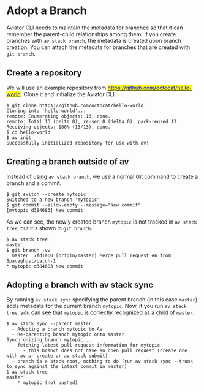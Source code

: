 # Adopt a Branch

Aviator CLI needs to maintain the metadata for branches so that it can remember the parent-child relationships among them. If you create branches with `av stack branch`, the metadata is created upon branch creation. You can attach the metadata for branches that are created with `git branch`.

## Create a repository

We will use an example repository from [<mark style="color:blue;">https://github.com/octocat/hello-world</mark>](https://github.com/octocat/hello-world). Clone it and initialize the Aviator CLI.

```
$ git clone https://github.com/octocat/hello-world
Cloning into 'hello-world'...
remote: Enumerating objects: 13, done.
remote: Total 13 (delta 0), reused 0 (delta 0), pack-reused 13
Receiving objects: 100% (13/13), done.
$ cd hello-world
$ av init
Successfully initialized repository for use with av!
```

## Creating a branch outside of av

Instead of using `av stack branch`, we use a normal Git command to create a branch and a commit.

```
$ git switch --create mytopic
Switched to a new branch 'mytopic'
$ git commit --allow-empty --message="New commit"
[mytopic d384683] New commit
```

As we can see, the newly created branch `mytopic` is not tracked in `av stack tree`, but it's shown in `git branch`.

```
$ av stack tree
master
$ git branch -vv
  master  7fd1a60 [origin/master] Merge pull request #6 from Spaceghost/patch-1
* mytopic d384683 New commit
```

## Adopting a branch with av stack sync

By running `av stack sync` specifying the parent branch (in this case `master`) adds metadata for the current branch `mytopic`. Now, if you run `av stack tree`, you can see that `mytopic` is correctly recognized as a child of `master`.

```
$ av stack sync --parent master
  - Adopting a branch mytopic to Av
  - Re-parenting branch mytopic onto master
Synchronizing branch mytopic...
  - fetching latest pull request information for mytopic
      - this branch does not have an open pull request (create one with av pr create or av stack submit)
  - branch is a stack root, nothing to do (run av stack sync --trunk to sync against the latest commit in master)
$ av stack tree
master
    * mytopic (not pushed)
```
